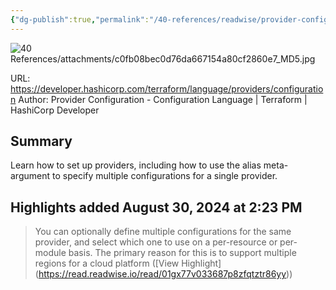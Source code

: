 ```yaml
---
{"dg-publish":true,"permalink":"/40-references/readwise/provider-configuration/","tags":["rw/articles"]}
---
```


![40 References/attachments/c0fb08bec0d76da667154a80cf2860e7_MD5.jpg](/img/user/40%20References/attachments/c0fb08bec0d76da667154a80cf2860e7_MD5.jpg)
  
URL: https://developer.hashicorp.com/terraform/language/providers/configuration
Author: Provider Configuration - Configuration Language | Terraform | HashiCorp Developer

## Summary

Learn how to set up providers, including how to use the alias meta-argument to specify multiple configurations for a single provider.

## Highlights added August 30, 2024 at 2:23 PM
>You can optionally define multiple configurations for the same provider, and select which one to use on a per-resource or per-module basis. The primary reason for this is to support multiple regions for a cloud platform ([View Highlight] (https://read.readwise.io/read/01gx77v033687p8zfqtztr86yy))


